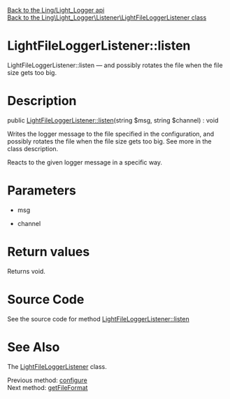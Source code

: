 [Back to the Ling/Light_Logger api](https://github.com/lingtalfi/Light_Logger/blob/master/doc/api/Ling/Light_Logger.md)<br>
[Back to the Ling\Light_Logger\Listener\LightFileLoggerListener class](https://github.com/lingtalfi/Light_Logger/blob/master/doc/api/Ling/Light_Logger/Listener/LightFileLoggerListener.md)


LightFileLoggerListener::listen
================



LightFileLoggerListener::listen — and possibly rotates the file when the file size gets too big.




Description
================


public [LightFileLoggerListener::listen](https://github.com/lingtalfi/Light_Logger/blob/master/doc/api/Ling/Light_Logger/Listener/LightFileLoggerListener/listen.md)(string $msg, string $channel) : void




Writes the logger message to the file specified in the configuration,
and possibly rotates the file when the file size gets too big.
See more in the class description.


Reacts to the given logger message in a specific way.




Parameters
================


- msg

    

- channel

    


Return values
================

Returns void.








Source Code
===========
See the source code for method [LightFileLoggerListener::listen](https://github.com/lingtalfi/Light_Logger/blob/master/Listener/LightFileLoggerListener.php#L161-L194)


See Also
================

The [LightFileLoggerListener](https://github.com/lingtalfi/Light_Logger/blob/master/doc/api/Ling/Light_Logger/Listener/LightFileLoggerListener.md) class.

Previous method: [configure](https://github.com/lingtalfi/Light_Logger/blob/master/doc/api/Ling/Light_Logger/Listener/LightFileLoggerListener/configure.md)<br>Next method: [getFileFormat](https://github.com/lingtalfi/Light_Logger/blob/master/doc/api/Ling/Light_Logger/Listener/LightFileLoggerListener/getFileFormat.md)<br>

